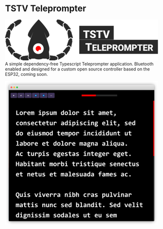 # **TSTV Teleprompter**
![TSTV Teleprompter](./.github/img/logo.svg)
A simple dependency-free Typescript Teleprompter application. Bluetooth enabled and designed for a custom open source controller based on the ESP32, coming soon.

![TSTV Teleprompter preview image](./.github/img/frame_generic_light.png)